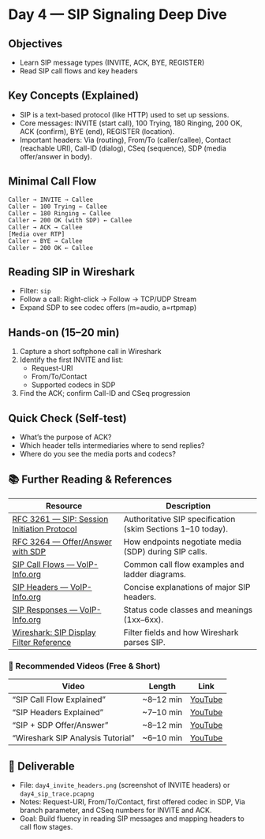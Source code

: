# Day 4 — SIP Signaling Deep Dive

## Objectives
- Learn SIP message types (INVITE, ACK, BYE, REGISTER)
- Read SIP call flows and key headers

## Key Concepts (Explained)
- SIP is a text-based protocol (like HTTP) used to set up sessions.
- Core messages: INVITE (start call), 100 Trying, 180 Ringing, 200 OK, ACK (confirm), BYE (end), REGISTER (location).
- Important headers: Via (routing), From/To (caller/callee), Contact (reachable URI), Call-ID (dialog), CSeq (sequence), SDP (media offer/answer in body).

## Minimal Call Flow
```
Caller → INVITE → Callee
Caller ← 100 Trying ← Callee
Caller ← 180 Ringing ← Callee
Caller ← 200 OK (with SDP) ← Callee
Caller → ACK → Callee
[Media over RTP]
Caller → BYE → Callee
Caller ← 200 OK ← Callee
```

## Reading SIP in Wireshark
- Filter: `sip`
- Follow a call: Right-click → Follow → TCP/UDP Stream
- Expand SDP to see codec offers (m=audio, a=rtpmap)

## Hands-on (15–20 min)
1) Capture a short softphone call in Wireshark
2) Identify the first INVITE and list:
   - Request-URI
   - From/To/Contact
   - Supported codecs in SDP
3) Find the ACK; confirm Call-ID and CSeq progression

## Quick Check (Self-test)
- What’s the purpose of ACK?
- Which header tells intermediaries where to send replies?
- Where do you see the media ports and codecs?

## 📚 Further Reading & References

| Resource | Description |
|---|---|
| [RFC 3261 — SIP: Session Initiation Protocol](https://www.rfc-editor.org/rfc/rfc3261) | Authoritative SIP specification (skim Sections 1–10 today). |
| [RFC 3264 — Offer/Answer with SDP](https://www.rfc-editor.org/rfc/rfc3264) | How endpoints negotiate media (SDP) during SIP calls. |
| [SIP Call Flows — VoIP-Info.org](https://www.voip-info.org/sip-call-flows/) | Common call flow examples and ladder diagrams. |
| [SIP Headers — VoIP-Info.org](https://www.voip-info.org/sip-headers/) | Concise explanations of major SIP headers. |
| [SIP Responses — VoIP-Info.org](https://www.voip-info.org/sip-responses/) | Status code classes and meanings (1xx–6xx). |
| [Wireshark: SIP Display Filter Reference](https://www.wireshark.org/docs/dfref/s/sip.html) | Filter fields and how Wireshark parses SIP. |

### 🎥 Recommended Videos (Free & Short)

| Video | Length | Link |
|---|---|---|
| “SIP Call Flow Explained” | ~8–12 min | [YouTube](https://www.youtube.com/results?search_query=SIP+call+flow+explained) |
| “SIP Headers Explained” | ~7–10 min | [YouTube](https://www.youtube.com/results?search_query=SIP+headers+explained) |
| “SIP + SDP Offer/Answer” | ~8–12 min | [YouTube](https://www.youtube.com/results?search_query=SIP+SDP+offer+answer+explained) |
| “Wireshark SIP Analysis Tutorial” | ~6–10 min | [YouTube](https://www.youtube.com/results?search_query=Wireshark+SIP+analysis+tutorial) |

## 🧾 Deliverable
- File: `day4_invite_headers.png` (screenshot of INVITE headers) or `day4_sip_trace.pcapng`
- Notes: Request-URI, From/To/Contact, first offered codec in SDP, Via branch parameter, and CSeq numbers for INVITE and ACK.
- Goal: Build fluency in reading SIP messages and mapping headers to call flow stages.
